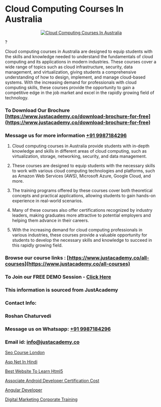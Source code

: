 # Cloud Computing Courses In Australia

<p align="center">
  <a href="https://justacademy.co/all-courses">
    <img src="https://ibb.co/7V3H11Z" alt="Cloud Computing Courses In Australia">
  </a>
</p>
?

Cloud computing courses in Australia are designed to equip students with the skills and knowledge needed to understand the fundamentals of cloud computing and its applications in modern industries. These courses cover a wide range of topics such as cloud infrastructure, security, data management, and virtualization, giving students a comprehensive understanding of how to design, implement, and manage cloud-based systems. With the increasing demand for professionals with cloud computing skills, these courses provide the opportunity to gain a competitive edge in the job market and excel in the rapidly growing field of technology.
### To Download Our Brochure [https://www.justacademy.co/download-brochure-for-free](https://www.justacademy.co/download-brochure-for-free)
### Message us for more information [+91 9987184296](https://api.whatsapp.com/send?phone=919987184296)
1) Cloud computing courses in Australia provide students with in-depth knowledge and skills in different areas of cloud computing, such as virtualization, storage, networking, security, and data management.

2) These courses are designed to equip students with the necessary skills to work with various cloud computing technologies and platforms, such as Amazon Web Services (AWS), Microsoft Azure, Google Cloud, and more.

3) The training programs offered by these courses cover both theoretical concepts and practical applications, allowing students to gain hands-on experience in real-world scenarios.

4) Many of these courses also offer certifications recognized by industry leaders, making graduates more attractive to potential employers and helping them advance in their careers.

5) With the increasing demand for cloud computing professionals in various industries, these courses provide a valuable opportunity for students to develop the necessary skills and knowledge to succeed in this rapidly growing field.

### Browse our course links : [https://www.justacademy.co/all-courses](https://www.justacademy.co/all-courses) 
### To Join our FREE DEMO Session - [Click Here](https://www.justacademy.co/register-for-course-demo)


### This information is sourced from JustAcademy
### Contact Info:
### Roshan Chaturvedi
### Message us on Whatsapp: [+91 9987184296](https://api.whatsapp.com/send?phone=919987184296)
### Email id: [info@justacademy.co](mailto:info@justacademy.co)
                
[Seo Course London](https://www.linkedin.com/pulse/seo-course-london-justacademy-brisbane-qwpne?trackingId=uvYwnW6uwh9M0SXqa7EcjA%3D%3D&lipi=urn%3Ali%3Apage%3Ad_flagship3_company_admin%3B5cPDORNwQlqWF%2BECY5%2Fsgw%3D%3D)

[Asp Net In Hindi](https://www.linkedin.com/pulse/asp-net-hindi-justacademy-new-york-uuzhf?trackingId=qGmVO70RVejaLBOOGAuK7Q%3D%3D&lipi=urn%3Ali%3Apage%3Ad_flagship3_company_admin%3BZk%2BEqLRRSPWLWPbe%2FjHbmQ%3D%3D)

[Best Website To Learn Html5](https://medium.com/@namusn/best-website-to-learn-html5-5e5062844368)

[Associate Android Developer Certification Cost](https://medium.com/@pzade254/associate-android-developer-certification-cost-dbdad420aae8)

[Angular Developer](https://justacademyin.github.io/Articles/Angular-Developer)

[Digital Marketing Corporate Training](https://justacademyin.github.io/Articles/Digital-Marketing-Corporate-Training)

